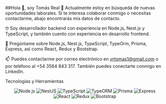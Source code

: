 ##Hola 👋, soy Tomás Real
🔭 Actualmente estoy en búsqueda de nuevas oportunidades laborales. Si te interesa colaborar conmigo o necesitas contactarme, abajo encontrarás mis datos de contacto.

🤓 Soy desarrollador backend con experiencia en Node.js, Nest.js y TypeScript, y también cuento con experiencia en desarrollo frontend.

💬 Pregúntame sobre Node.js, Nest.js, TypeScript, TypeOrm, Prisma, Express, así como React, Redux y Bootstrap.

📫 Puedes contactarme por correo electrónico en vrtomas1@gmail.com o por teléfono al +54 3584 843 317. También puedes conectarte conmigo en LinkedIn.

Tecnologías y Herramientas
<p align="center">
  <img src="https://img.shields.io/badge/Node.js-339933?style=for-the-badge&logo=node.js&logoColor=white" alt="Node.js" />
  <img src="https://img.shields.io/badge/NestJS-E0234E?style=for-the-badge&logo=nestjs&logoColor=white" alt="NestJS" />
  <img src="https://img.shields.io/badge/TypeScript-3178C6?style=for-the-badge&logo=typescript&logoColor=white" alt="TypeScript" />
  <img src="https://img.shields.io/badge/TypeORM-6B5B95?style=for-the-badge&logo=typeorm&logoColor=white" alt="TypeORM" />
  <img src="https://img.shields.io/badge/Prisma-2D3748?style=for-the-badge&logo=prisma&logoColor=white" alt="Prisma" />
  <img src="https://img.shields.io/badge/Express.js-000000?style=for-the-badge&logo=express&logoColor=white" alt="Express" />
  <img src="https://img.shields.io/badge/React-61DAFB?style=for-the-badge&logo=react&logoColor=black" alt="React" />
  <img src="https://img.shields.io/badge/Redux-764ABC?style=for-the-badge&logo=redux&logoColor=white" alt="Redux" />
  <img src="https://img.shields.io/badge/Bootstrap-563D7C?style=for-the-badge&logo=bootstrap&logoColor=white" alt="Bootstrap" />
</p>
